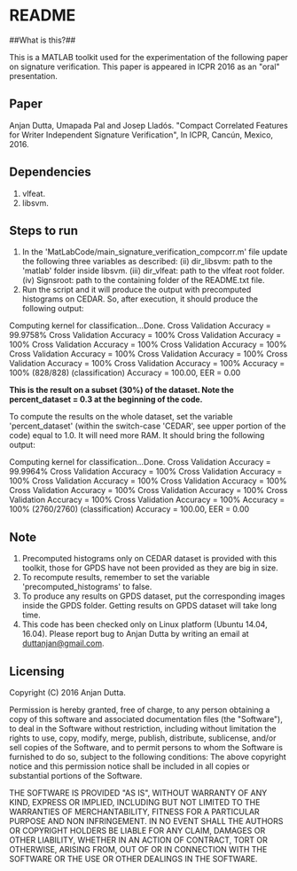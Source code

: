 # README #

##What is this?##

This is a MATLAB toolkit used for the experimentation of the following paper on signature verification. This paper is appeared in ICPR 2016 as an "oral" presentation.

## Paper ##
Anjan Dutta, Umapada Pal and Josep Lladós. "Compact Correlated Features for Writer Independent Signature Verification", In ICPR, Cancún, Mexico, 2016.

## Dependencies ##
1. vlfeat.
2. libsvm.

## Steps to run ##
1. In the 'MatLabCode/main_signature_verification_compcorr.m' file update the following three variables as described:
(ii) dir_libsvm: path to the 'matlab' folder inside libsvm.
(iii) dir_vlfeat: path to the vlfeat root folder.
(iv) Signsroot: path to the containing folder of the README.txt file. 
2. Run the script and it will produce the output with precomputed histograms on CEDAR. So, after execution, it should produce the following output:

Computing kernel for classification...Done.
Cross Validation Accuracy = 99.9758%
Cross Validation Accuracy = 100%
Cross Validation Accuracy = 100%
Cross Validation Accuracy = 100%
Cross Validation Accuracy = 100%
Cross Validation Accuracy = 100%
Cross Validation Accuracy = 100%
Cross Validation Accuracy = 100%
Cross Validation Accuracy = 100%
Accuracy = 100% (828/828) (classification)
Accuracy = 100.00, EER = 0.00

**This is the result on a subset (30%) of the dataset. Note the percent_dataset = 0.3 at the beginning of the code.**

To compute the results on the whole dataset, set the variable 'percent_dataset' (within the switch-case 'CEDAR', see upper portion of the code) equal to 1.0. It will need more RAM. It should bring the following output:

Computing kernel for classification...Done.
Cross Validation Accuracy = 99.9964%
Cross Validation Accuracy = 100%
Cross Validation Accuracy = 100%
Cross Validation Accuracy = 100%
Cross Validation Accuracy = 100%
Cross Validation Accuracy = 100%
Cross Validation Accuracy = 100%
Cross Validation Accuracy = 100%
Cross Validation Accuracy = 100%
Accuracy = 100% (2760/2760) (classification)
Accuracy = 100.00, EER = 0.00

## Note ##

1. Precomputed histograms only on CEDAR dataset is provided with this toolkit, those for GPDS have not been provided as they are big in size.
2. To recompute results, remember to set the variable 'precomputed_histograms' to false.
3. To produce any results on GPDS dataset, put the corresponding images inside the GPDS folder. Getting results on GPDS dataset will take long time.
4. This code has been checked only on Linux platform (Ubuntu 14.04, 16.04). Please report bug to Anjan Dutta by writing an email at duttanjan@gmail.com.

## Licensing ##
Copyright (C) 2016 Anjan Dutta.

Permission is hereby granted, free of charge, to any person obtaining a copy of this software and associated documentation files (the "Software"), to deal in the Software without restriction, including without limitation the rights to use, copy, modify, merge, publish, distribute, sublicense, and/or sell copies of the Software, and to permit persons to whom the Software is furnished to do so, subject to the following
conditions: The above copyright notice and this permission notice shall be included in all copies or substantial portions of the Software.

THE SOFTWARE IS PROVIDED "AS IS", WITHOUT WARRANTY OF ANY KIND, EXPRESS OR IMPLIED,  INCLUDING BUT NOT LIMITED TO THE WARRANTIES OF MERCHANTABILITY, FITNESS FOR A PARTICULAR  PURPOSE AND NON INFRINGEMENT. IN NO EVENT SHALL THE AUTHORS OR COPYRIGHT HOLDERS BE LIABLE FOR ANY CLAIM, DAMAGES OR OTHER LIABILITY, WHETHER IN AN ACTION OF CONTRACT, TORT  OR OTHERWISE, ARISING FROM, OUT OF OR IN CONNECTION WITH THE SOFTWARE OR THE USE OR OTHER DEALINGS IN THE SOFTWARE.